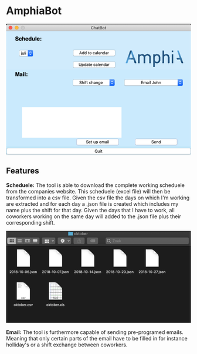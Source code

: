 # AmphiaBot

![alt text](https://github.com/thom145/AmphiaBot/blob/master/image_1.jpg?raw=true)

## Features

**Scheduele:**
The tool is able to download the complete working scheduele from the companies website. This scheduele (excel file) will then be transformed into a csv file. Given the csv file the days on which I'm working are extracted and for each day a .json file is created which includes my name plus the shift for that day. Given the days that I have to work, all coworkers working on the same day will added to the .json file plus their corresponding shift. 

![alt text](https://github.com/thom145/AmphiaBot/blob/master/image_2.jpg?raw=true)

**Email:**
The tool is furthermore capable of sending pre-programed emails. Meaning that only certain parts of the email have to be filled in for instance holliday's or a shift exchange between coworkers.